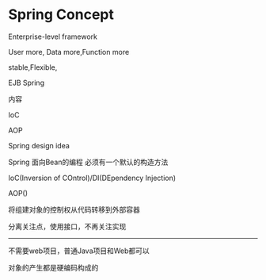 # Spring Concept

Enterprise-level framework

User more, Data more,Function more

stable,Flexible,

EJB  Spring

内容

IoC

AOP

Spring design idea

Spring 面向Bean的编程 必须有一个默认的构造方法

IoC(Inversion of COntrol)/DI(DEpendency Injection)

AOP()

将组建对象的控制权从代码转移到外部容器

分离关注点，使用接口，不再关注实现

---

不需要web项目，普通Java项目和Web都可以



对象的产生都是硬编码构成的

